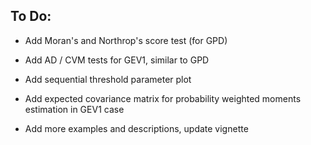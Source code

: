 ## **To Do:** ##

* Add Moran's and Northrop's score test (for GPD)

* Add AD / CVM tests for GEV1, similar to GPD

* Add sequential threshold parameter plot

* Add expected covariance matrix for probability weighted moments estimation in GEV1 case

* Add more examples and descriptions, update vignette

